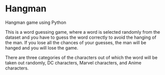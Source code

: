 # Hangman
Hangman game using Python

This is a word guessing game, where a word is selected randomly from the dataset and you have to guess the word correctly to avoid the hanging of the man. If you lose all the chances of your guesses, the man will be hanged and you will lose the game.

There are three categories of the characters out of which the word will be taken out randomly, DC characters, Marvel characters, and Anime characters.

